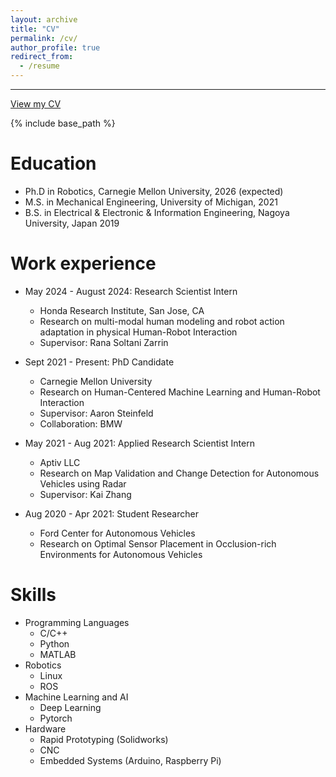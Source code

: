 ```yaml
---
layout: archive
title: "CV"
permalink: /cv/
author_profile: true
redirect_from:
  - /resume
---
```

---
[View my CV](http://ngohuyquyen.github.io/files/cv.pdf)

{% include base_path %}

Education
======
* Ph.D in Robotics, Carnegie Mellon University, 2026 (expected)
* M.S. in Mechanical Engineering, University of Michigan, 2021
* B.S. in Electrical & Electronic & Information Engineering, Nagoya University, Japan 2019

Work experience
======
* May 2024 - August 2024: Research Scientist Intern
  * Honda Research Institute, San Jose, CA
  * Research on multi-modal human modeling and robot action adaptation in physical Human-Robot Interaction
  * Supervisor: Rana Soltani Zarrin
  
* Sept 2021 - Present: PhD Candidate
  * Carnegie Mellon University
  * Research on Human-Centered Machine Learning and Human-Robot Interaction
  * Supervisor: Aaron Steinfeld
  * Collaboration: BMW

* May 2021 - Aug 2021: Applied Research Scientist Intern
  * Aptiv LLC
  * Research on Map Validation and Change Detection for Autonomous Vehicles using Radar
  * Supervisor: Kai Zhang

* Aug 2020 - Apr 2021: Student Researcher
  * Ford Center for Autonomous Vehicles
  * Research on Optimal Sensor Placement in Occlusion-rich Environments for Autonomous Vehicles
  
Skills
======
* Programming Languages
  * C/C++
  * Python
  * MATLAB
* Robotics
  * Linux
  * ROS
* Machine Learning and AI
  * Deep Learning
  * Pytorch
* Hardware
  * Rapid Prototyping (Solidworks)
  * CNC
  * Embedded Systems (Arduino, Raspberry Pi)

<!-- Publications
======
  <ul>{% for post in site.publications %}
    {% include archive-single-cv.html %}
  {% endfor %}</ul>
  
Talks
======
  <ul>{% for post in site.talks %}
    {% include archive-single-talk-cv.html %}
  {% endfor %}</ul>
  
Teaching
======
  <ul>{% for post in site.teaching %}
    {% include archive-single-cv.html %}
  {% endfor %}</ul>

Service and leadership
======
* Currently signed in to 43 different slack teams -->
